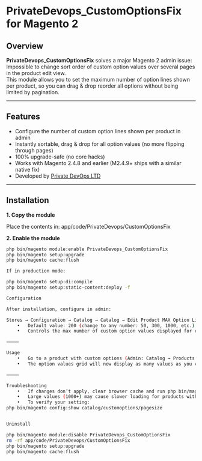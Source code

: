 # PrivateDevops_CustomOptionsFix for Magento 2

## Overview

**PrivateDevops_CustomOptionsFix** solves a major Magento 2 admin issue:  
Impossible to change sort order of custom option values over several pages in the product edit view.  
This module allows you to set the maximum number of option lines shown per product, so you can drag & drop reorder all options without being limited by pagination.

---

## Features

- Configure the number of custom option lines shown per product in admin
- Instantly sortable, drag & drop for all option values (no more flipping through pages)
- 100% upgrade-safe (no core hacks)
- Works with Magento 2.4.8 and earlier (M2.4.9+ ships with a similar native fix)
- Developed by [Private DevOps LTD](https://privatedevops.com)

---

## Installation

**1. Copy the module**

Place the contents in: app/code/PrivateDevops/CustomOptionsFix

**2. Enable the module**

```sh
php bin/magento module:enable PrivateDevops_CustomOptionsFix
php bin/magento setup:upgrade
php bin/magento cache:flush

If in production mode:

php bin/magento setup:di:compile
php bin/magento setup:static-content:deploy -f

Configuration

After installation, configure in admin:

Stores → Configuration → Catalog → Catalog → Edit Product MAX Option Lines
	•	Default value: 200 (change to any number: 50, 300, 1000, etc.)
	•	Controls the max number of custom option values displayed for each product in the admin.

⸻

Usage
	•	Go to a product with custom options (Admin: Catalog → Products → Edit).
	•	The option values grid will now display as many values as you configured—making all options sortable via drag & drop, with no pagination barrier.

⸻

Troubleshooting
	•	If changes don’t apply, clear browser cache and run php bin/magento cache:flush.
	•	Large values (1000+) may cause slower loading for products with many options.
	•	To verify your setting:
php bin/magento config:show catalog/customoptions/pagesize


Uninstall

php bin/magento module:disable PrivateDevops_CustomOptionsFix
rm -rf app/code/PrivateDevops/CustomOptionsFix
php bin/magento setup:upgrade
php bin/magento cache:flush
